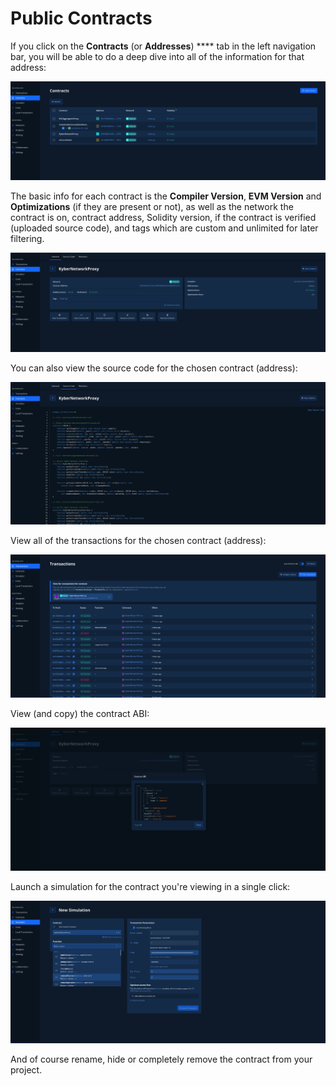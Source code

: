 # Public Contracts

If you click on the **Contracts** (or **Addresses**) **** tab in the left navigation bar, you will be able to do a deep dive into all of the information for that address:

![](<../../.gitbook/assets/Screenshot 2021-10-14 at 15.24.49.png>)

The basic info for each contract is the **Compiler Version**, **EVM Version** and **Optimizations** (if they are present or not), as well as the network the contract is on, contract address, Solidity version, if the contract is verified (uploaded source code), and tags which are custom and unlimited for later filtering.

![](<../../.gitbook/assets/Screenshot 2021-10-14 at 15.25.07.png>)

You can also view the source code for the chosen contract (address):

![](<../../.gitbook/assets/Screenshot 2021-10-14 at 15.29.43.png>)

View all of the transactions for the chosen contract (address):

![](<../../.gitbook/assets/Screenshot 2021-10-14 at 15.30.54.png>)

View (and copy) the contract ABI:

![](<../../.gitbook/assets/Screenshot 2021-10-14 at 15.34.02.png>)

Launch a simulation for the contract you're viewing in a single click:

![](<../../.gitbook/assets/Screenshot 2021-10-14 at 15.34.48.png>)

And of course rename, hide or completely remove the contract from your project.
